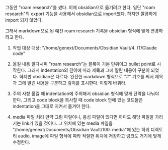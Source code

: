 그동안 "roam research"를 썼다. 이제 obsidian으로 옮기려고 한다. 일단 "roam research"의 export 기능을 사용해서 obsidian으로 import했다. 하지만 깔끔하게 import 되지 않았다. 

그래서 markdown으로 된 예전 roam research 기록을 obsidian 형식에 맞게 변경하려고 한다.

1. 작업 대상
대상:  "/home/genext/Documents/Obsidian Vault/4. IT/Claude code"

2. 옮길 내용
알다시피 "roam research"는 블록이 기본 단위이고 bullet point로 시작한다. 그래서 indentation의 깊이에 따라 제목과 그에 딸린 내용이 구분이 되었다. 하지만  obsidian은 다르다. 완전한 markdown 형식으로 "#" 기호를 써서 제목과 그에 딸린 내용을 구분하고 깊이를 표시한다. 이렇게 바꿔라.

3. 주의 사항
옮길 때 indentation에 주의해서 obsidian 형식에 맞게 단락을 나눠야 한다. 그리고 code block을 복사할 때 code block 안에 있는 코드들은 indentation을 그대로 지켜서 옮겨야 한다.

4. media 파일 처리
만약 그림 파일이나, 음성 파일이 있다면 아마도 해당 파일을 가리키는 link가 있을 것이다. 그 위치에 있는 media 파일을 "/home/genext/Documents/Obsidian Vault/100. media"에 있는 하위 디렉토리 audio, image에 파일 형식에 따라 적절한 위치에 저장하고 링크도 거기에 맞게 수정한다.
